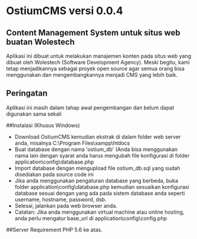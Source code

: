 # OstiumCMS versi 0.0.4
## Content Management System untuk situs web buatan Wolestech
Aplikasi ini dibuat untuk melakukan manajemen konten pada situs web yang dibuat oleh
Wolestech (Software Development Agency). Meski begitu, kami tetap menjadikannya sebagai proyek open source agar semua orang bisa menggunakan dan mengembangkannya menjadi CMS yang lebih baik.

## Peringatan
Aplikasi ini masih dalam tahap awal pengembangan dan belum dapat digunakan sama sekali

##Instalasi (Khusus Windows)
- Download OstiumCMS kemudian ekstrak di dalam folder web server anda, misalnya C:\Program Files\xampp\htdocs
- Buat database dengan nama 'ostium_db' (Anda bisa menggunakan nama lain dengan syarat anda harus mengubah file konfigurasi di folder application\config\database.php
- Import database dengan mengupload file ostium_db.sql yang sudah disediakan pada source code ini
- Jika anda menggunakan pengaturan database yang berbeda, buka folder application\config\database.php kemudian sesuaikan konfigurasi database sesuai dengan yang ada pada sistem database anda seperti username, hostname, password, dsb.
- Selesai, jalankan pada web browser anda.
- Catatan: Jika anda menggunakan virtual machine atau online hosting, anda perlu mengatur base_url di application\config\config.php

##Server Requirement
PHP 5.6 ke atas.
